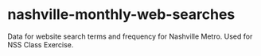 # nashville-monthly-web-searches
Data for website search terms and frequency for Nashville Metro. Used for NSS Class Exercise.
